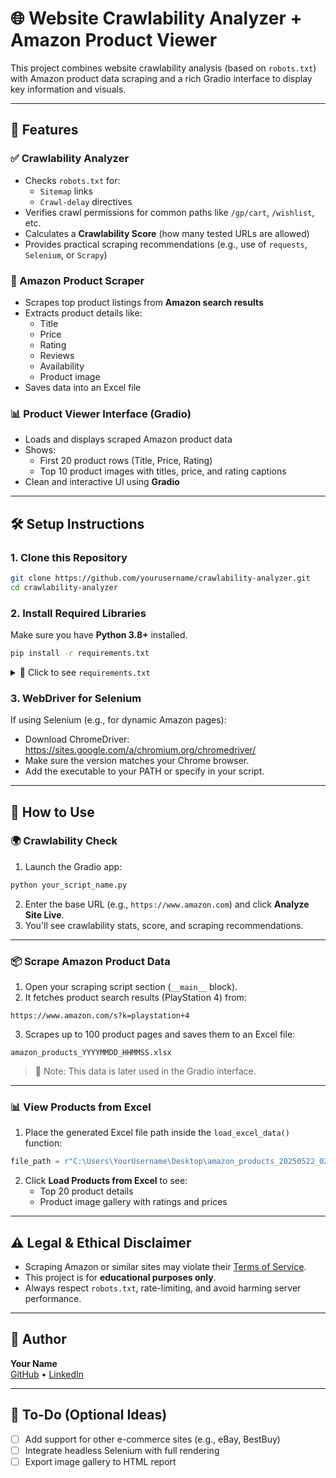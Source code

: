 # 🌐 Website Crawlability Analyzer + Amazon Product Viewer

This project combines website crawlability analysis (based on `robots.txt`) with Amazon product data scraping and a rich Gradio interface to display key information and visuals.

---

## 🚀 Features

### ✅ Crawlability Analyzer
- Checks `robots.txt` for:
  - `Sitemap` links
  - `Crawl-delay` directives
- Verifies crawl permissions for common paths like `/gp/cart`, `/wishlist`, etc.
- Calculates a **Crawlability Score** (how many tested URLs are allowed)
- Provides practical scraping recommendations (e.g., use of `requests`, `Selenium`, or `Scrapy`)

### 🛒 Amazon Product Scraper
- Scrapes top product listings from **Amazon search results**
- Extracts product details like:
  - Title
  - Price
  - Rating
  - Reviews
  - Availability
  - Product image
- Saves data into an Excel file

### 📊 Product Viewer Interface (Gradio)
- Loads and displays scraped Amazon product data
- Shows:
  - First 20 product rows (Title, Price, Rating)
  - Top 10 product images with titles, price, and rating captions
- Clean and interactive UI using **Gradio**

---

## 🛠️ Setup Instructions

### 1. Clone this Repository
```bash
git clone https://github.com/yourusername/crawlability-analyzer.git
cd crawlability-analyzer
```

### 2. Install Required Libraries
Make sure you have **Python 3.8+** installed.

```bash
pip install -r requirements.txt
```

<details>
<summary>🔧 Click to see <code>requirements.txt</code></summary>

```
requests
beautifulsoup4
pandas
numpy
openpyxl
gradio
streamlit
selenium
```

</details>

### 3. WebDriver for Selenium
If using Selenium (e.g., for dynamic Amazon pages):

- Download ChromeDriver: https://sites.google.com/a/chromium.org/chromedriver/
- Make sure the version matches your Chrome browser.
- Add the executable to your PATH or specify in your script.

---

## 📂 How to Use

### 🌍 Crawlability Check
1. Launch the Gradio app:
```bash
python your_script_name.py
```

2. Enter the base URL (e.g., `https://www.amazon.com`) and click **Analyze Site Live**.
3. You'll see crawlability stats, score, and scraping recommendations.

---

### 📦 Scrape Amazon Product Data

1. Open your scraping script section (`__main__` block).
2. It fetches product search results (PlayStation 4) from:
```
https://www.amazon.com/s?k=playstation+4
```
3. Scrapes up to 100 product pages and saves them to an Excel file:
```
amazon_products_YYYYMMDD_HHMMSS.xlsx
```

> 📝 Note: This data is later used in the Gradio interface.

---

### 📊 View Products from Excel

1. Place the generated Excel file path inside the `load_excel_data()` function:
```python
file_path = r"C:\Users\YourUsername\Desktop\amazon_products_20250522_025027.xlsx"
```

2. Click **Load Products from Excel** to see:
   - Top 20 product details
   - Product image gallery with ratings and prices

---

## ⚠️ Legal & Ethical Disclaimer

- Scraping Amazon or similar sites may violate their [Terms of Service](https://www.amazon.com/gp/help/customer/display.html?nodeId=201909000).
- This project is for **educational purposes only**.
- Always respect `robots.txt`, rate-limiting, and avoid harming server performance.

---

## 🙋 Author

**Your Name**  
[GitHub](https://github.com/yourusername) • [LinkedIn](https://www.linkedin.com/in/yourprofile)

---

## 📌 To-Do (Optional Ideas)

- [ ] Add support for other e-commerce sites (e.g., eBay, BestBuy)
- [ ] Integrate headless Selenium with full rendering
- [ ] Export image gallery to HTML report
